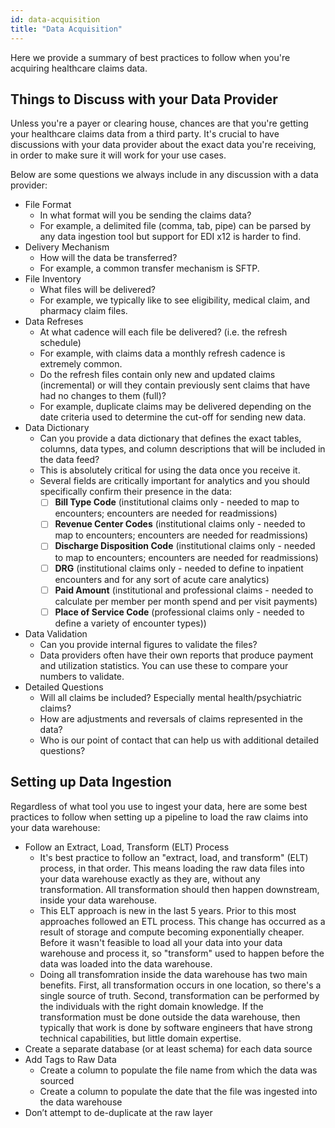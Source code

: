 ```yaml
---
id: data-acquisition
title: "Data Acquisition"
---
```

Here we provide a summary of best practices to follow when you're acquiring healthcare claims data.

## Things to Discuss with your Data Provider
Unless you're a payer or clearing house, chances are that you're getting your healthcare claims data from a third party.  It's crucial to have discussions with your data provider about the exact data you're receiving, in order to make sure it will work for your use cases.

Below are some questions we always include in any discussion with a data provider:

- File Format
    - In what format will you be sending the claims data?
    - For example, a delimited file (comma, tab, pipe) can be parsed by any data ingestion tool but support for EDI x12 is harder to find.
- Delivery Mechanism
    - How will the data be transferred?
    - For example, a common transfer mechanism is SFTP.
- File Inventory
    - What files will be delivered?
    - For example, we typically like to see eligibility, medical claim, and pharmacy claim files.
- Data Refreses
    - At what cadence will each file be delivered? (i.e. the refresh schedule)
    - For example, with claims data a monthly refresh cadence is extremely common.
    - Do the refresh files contain only new and updated claims (incremental) or will they contain previously sent claims that have had no changes to them (full)?
    - For example, duplicate claims may be delivered depending on the date criteria used to determine the cut-off for sending new data.
- Data Dictionary 
    - Can you provide a data dictionary that defines the exact tables, columns, data types, and column descriptions that will be included in the data feed?
    - This is absolutely critical for using the data once you receive it.
    - Several fields are critically important for analytics and you should specifically confirm their presence in the data:
        - [ ]  **Bill Type Code** (institutional claims only - needed to map to encounters; encounters are needed for readmissions)
        - [ ]  **Revenue Center Codes** (institutional claims only - needed to map to encounters; encounters are needed for readmissions)
        - [ ]  **Discharge Disposition Code** (institutional claims only - needed to map to encounters; encounters are needed for readmissions)
        - [ ]  **DRG** (institutional claims only - needed to define to inpatient encounters and for any sort of acute care analytics)
        - [ ]  **Paid Amount** (institutional and professional claims - needed to calculate per member per month spend and per visit payments)
        - [ ]  **Place of Service Code** (professional claims only - needed to define a variety of encounter types))
- Data Validation
    - Can you provide internal figures to validate the files?
    - Data providers often have their own reports that produce payment and utilization statistics.  You can use these to compare your numbers to validate.
- Detailed Questions
    - Will all claims be included?  Especially mental health/psychiatric claims?
    - How are adjustments and reversals of claims represented in the data?
    - Who is our point of contact that can help us with additional detailed questions?


## Setting up Data Ingestion

Regardless of what tool you use to ingest your data, here are some best practices to follow when setting up a pipeline to load the raw claims into your data warehouse:

- Follow an Extract, Load, Transform (ELT) Process
    - It's best practice to follow an "extract, load, and transform" (ELT) process, in that order.  This means loading the raw data files into your data warehouse exactly as they are, without any transformation.  All transformation should then happen downstream, inside your data warehouse.
    - This ELT approach is new in the last 5 years.  Prior to this most approaches followed an ETL process.  This change has occurred as a result of storage and compute becoming exponentially cheaper.  Before it wasn't feasible to load all your data into your data warehouse and process it, so "transform" used to happen before the data was loaded into the data warehouse.  
    - Doing all transfomration inside the data warehouse has two main benefits.  First, all transformation occurs in one location, so there's a single source of truth.  Second, transformation can be performed by the individuals with the right domain knowledge.  If the transformation must be done outside the data warehouse, then typically that work is done by software engineers that have strong technical capabilities, but little domain expertise.
- Create a separate database (or at least schema) for each data source
- Add Tags to Raw Data
    - Create a column to populate the file name from which the data was sourced
    - Create a column to populate the date that the file was ingested into the data warehouse
- Don’t attempt to de-duplicate at the raw layer